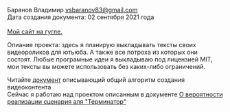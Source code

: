 Баранов Владимир vsbaranov83@gmail.com <br/>
Дата создания документа: 02 сентября 2021 года <br/>
<br/>
[Мой сайт на гугле.](https://script.google.com/macros/s/AKfycbz0aqkpdEQKaj4dkH7ume_hPS_eOnH7T5tXqvYcO_ovtyOk4m_zD3WOui4Nnm51wx8/exec)

Опиание проекта: здесь я планирую выкладывать тексты своих видеороликов для ютьюба. А также все потроха из которых они состоят. Любые програмные идеи я выкладываю под лицензией MIT, мои тексты вы можете использовать без каких-либо ограничений. 

Читайте [документ](https://github.com/Kvazikot/VideoProjects/blob/master/Video_content_creation_Protocol_001.MD) описывающий общий алгоритм создания видеоконтента<br> 
Сейчас я работаю над проектом описанным в документе [О вероятности реализации сценария аля "Терминатор"](https://github.com/Kvazikot/VideoProjects/blob/master/Prob_Terminator_scenario/text_with_clip_insertion.MD)
